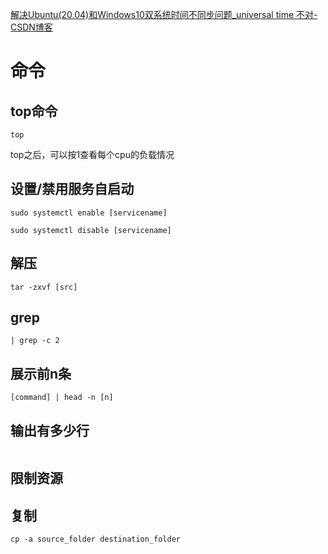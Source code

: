 [解决Ubuntu(20.04)和Windows10双系统时间不同步问题_universal time 不对-CSDN博客](https://0o0.gs/syncTime)

# 命令
## top命令
```plain
top
```



top之后，可以按1查看每个cpu的负载情况



## 设置/禁用服务自启动
```plain
sudo systemctl enable [servicename]
```



```plain
sudo systemctl disable [servicename]
```





## 解压
```plain
tar -zxvf [src]
```





## grep
```plain
| grep -c 2
```





## 展示前n条
```plain
[command] | head -n [n]
```





## 输出有多少行
```plain

```





## 限制资源
## 复制
```plain
cp -a source_folder destination_folder
```




